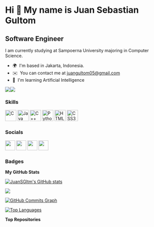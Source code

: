 Hi 👋 My name is Juan Sebastian Gultom
======================================

Software Engineer
-----------------

I am currently studying at Sampoerna University majoring in Computer Science.

* 🌍  I'm based in Jakarta, Indonesia.
* ✉️  You can contact me at [juangultom05@gmail.com](mailto:juangultom05@gmail.com)
* 🧠  I'm learning Artificial Intelligence

<a href="https://www.twitter.com/JuanSGultomm" target="_blank" rel="noreferrer"><img
src="https://img.shields.io/twitter/follow/JuanSGultomm?logo=twitter&style=for-the-badge&color=0891b2&labelColor=365314"
/></a><a href="https://www.github.com/JuanSGltm" target="_blank" rel="noreferrer"><img
src="https://img.shields.io/github/followers/JuanSGltm?logo=github&style=for-the-badge&color=0891b2&labelColor=365314" /></a>

### Skills

<p align="left">
<a href="https://docs.microsoft.com/en-us/cpp/?view=msvc-170" target="_blank" rel="noreferrer"><img src="https://raw.githubusercontent.com/danielcranney/readme-generator/main/public/icons/skills/c-colored.svg" width="36" height="36" alt="C" /></a>
<a href="https://www.oracle.com/java/" target="_blank" rel="noreferrer"><img src="https://raw.githubusercontent.com/danielcranney/readme-generator/main/public/icons/skills/java-colored.svg" width="36" height="36" alt="Java" /></a>
<a href="https://docs.microsoft.com/en-us/cpp/?view=msvc-170" target="_blank" rel="noreferrer"><img src="https://raw.githubusercontent.com/danielcranney/readme-generator/main/public/icons/skills/cplusplus-colored.svg" width="36" height="36" alt="C++" /></a>
<a href="https://www.python.org/" target="_blank" rel="noreferrer"><img src="https://raw.githubusercontent.com/danielcranney/readme-generator/main/public/icons/skills/python-colored.svg" width="36" height="36" alt="Python" /></a>
<a href="https://developer.mozilla.org/en-US/docs/Glossary/HTML5" target="_blank" rel="noreferrer"><img src="https://raw.githubusercontent.com/danielcranney/readme-generator/main/public/icons/skills/html5-colored.svg" width="36" height="36" alt="HTML5" /></a>
<a href="https://www.w3.org/TR/CSS/#css" target="_blank" rel="noreferrer"><img src="https://raw.githubusercontent.com/danielcranney/readme-generator/main/public/icons/skills/css3-colored.svg" width="36" height="36" alt="CSS3" /></a>
</p>


### Socials

<p align="left"> <a href="https://www.github.com/JuanSGltm" target="_blank" rel="noreferrer"><img src="https://raw.githubusercontent.com/danielcranney/readme-generator/main/public/icons/socials/github.svg" width="32" height="32" /></a> <a href="http://www.instagram.com/juansgultom" target="_blank" rel="noreferrer"><img src="https://raw.githubusercontent.com/danielcranney/readme-generator/main/public/icons/socials/instagram.svg" width="32" height="32" /></a> <a href="https://www.linkedin.com/in/juansgultom" target="_blank" rel="noreferrer"><img src="https://raw.githubusercontent.com/danielcranney/readme-generator/main/public/icons/socials/linkedin.svg" width="32" height="32" /></a> <a href="https://www.twitter.com/JuanSGultomm" target="_blank" rel="noreferrer"><img src="https://raw.githubusercontent.com/danielcranney/readme-generator/main/public/icons/socials/twitter.svg" width="32" height="32" /></a></p>

### Badges

<b>My GitHub Stats</b>

<a href="http://www.github.com/JuanSGltm"><img src="https://github-readme-stats.vercel.app/api?username=JuanSGltm&show_icons=true&hide=&count_private=true&title_color=000000&text_color=ffffff&icon_color=0891b2&bg_color=365314&hide_border=true&show_icons=true" alt="JuanSGltm's GitHub stats" /></a>

<a href="http://www.github.com/JuanSGltm"><img src="https://github-readme-streak-stats.herokuapp.com/?user=JuanSGltm&stroke=ffffff&background=365314&ring=000000&fire=000000&currStreakNum=ffffff&currStreakLabel=000000&sideNums=ffffff&sideLabels=ffffff&dates=ffffff&hide_border=true" /></a>

<a href="http://www.github.com/JuanSGltm"><img src="https://activity-graph.herokuapp.com/graph?username=JuanSGltm&bg_color=365314&color=ffffff&line=0891b2&point=ffffff&area_color=365314&area=true&hide_border=true&custom_title=GitHub%20Commits%20Graph" alt="GitHub Commits Graph" /></a>

<a href="https://github.com/JuanSGltm" align="left"><img src="https://github-readme-stats.vercel.app/api/top-langs/?username=JuanSGltm&langs_count=10&title_color=000000&text_color=ffffff&icon_color=0891b2&bg_color=365314&hide_border=true&locale=en&custom_title=Top%20%Languages" alt="Top Languages" /></a>

<b>Top Repositories</b>

<div width="100%" align="center"></div><br /><br /><br /><br /><br /><br /><br />
